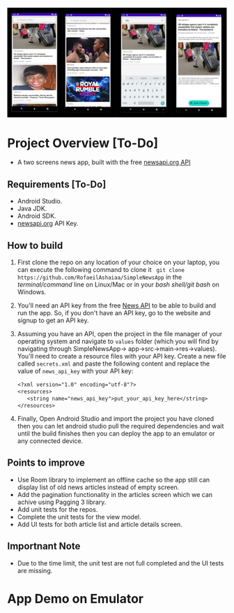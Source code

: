 ![alt text](./screenshot/screenshot-project-overview.png)

# Project Overview [To-Do]
- A two screens news app, built with the free [newsapi.org API](https://newsapi.org)

## Requirements [To-Do]

- Android Studio.
- Java JDK.
- Android SDK.
- [newsapi.org](https://newsapi.org) API Key.

## How to build

1. First clone the repo on any location of your choice on your laptop, you can execute the following command to clone it ` git clone https://github.com/RofaeilAshaiaa/SimpleNewsApp` in the _terminal/command_ line on Linux/Mac or in your _bash shell/git bash_ on Windows.

2. You'll need an API key from the free [News API](https://newsapi.org) to be able to build and run the app. So, if you don't have an API key, go to the website and signup to get an API key.

3. Assuming you have an API, open the project in the file manager of your operating system and navigate to `values` folder (which you will find by navigating through SimpleNewsApp-> app->src->main->res->values). You'll need to create a resource files with your API key. Create a new file called `secrets.xml` and paste the following content and replace the value of `news_api_key` with your API key:
    ```
    <?xml version="1.0" encoding="utf-8"?>
    <resources>
       <string name="news_api_key">put_your_api_key_here</string>
    </resources>
    ```
4. Finally, Open Android Studio and import the project you have cloned then you can let android studio pull the required dependencies and wait until the build finishes then you can deploy the app to an emulator or any connected device. 


## Points to improve

- Use Room library to implement an offline cache so the app still can display list of old news articles instead of empty screen.
- Add the pagination functionality in the articles screen which we can achive using Pagging 3 library.
- Add unit tests for the repos.
- Complete the unit tests for the view model.
- Add UI tests for both article list and article details screen.

## Importnant Note
- Due to the time limit, the unit test are not full completed and the UI tests are missing.

# App Demo on Emulator

